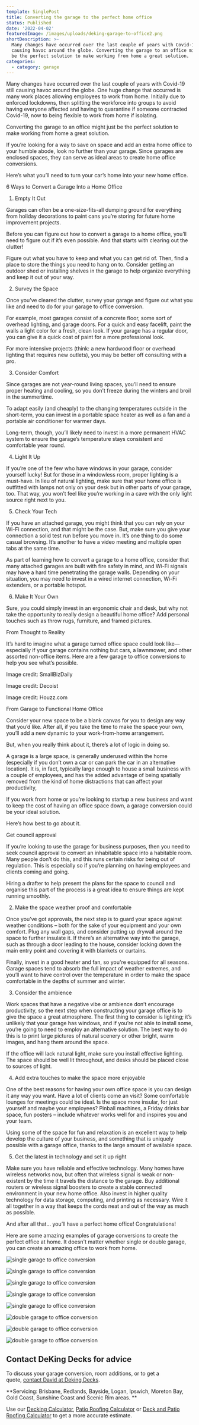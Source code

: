 ```yaml
---
template: SinglePost
title: Converting the garage to the perfect home office
status: Published
date: '2022-04-02'
featuredImage: /images/uploads/deking-garage-to-office2.png
shortDescription: >-
  Many changes have occurred over the last couple of years with Covid-19 still
  causing havoc around the globe. Converting the garage to an office might just
  be the perfect solution to make working from home a great solution.
categories:
  - category: garage
---
```

Many changes have occurred over the last couple of years with Covid-19 still causing havoc around the globe. One huge change that occurred is many work places allowing employees to work from home. Initially due to enforced lockdowns, then splitting the workforce into groups to avoid having everyone affected and having to quarantine if someone contracted Covid-19, now to being flexible to work from home if isolating.

Converting the garage to an office might just be the perfect solution to make working from home a great solution.





If you’re looking for a way to save on space and add an extra home office to your humble abode, look no further than your garage. Since garages are enclosed spaces, they can serve as ideal areas to create home office conversions.



Here’s what you’ll need to turn your car’s home into your new home office.



6 Ways to Convert a Garage Into a Home Office

1. Empty It Out

Garages can often be a one-size-fits-all dumping ground for everything from holiday decorations to paint cans you’re storing for future home improvement projects.



Before you can figure out how to convert a garage to a home office, you’ll need to figure out if it’s even possible. And that starts with clearing out the clutter!



Figure out what you have to keep and what you can get rid of. Then, find a place to store the things you need to hang on to. Consider getting an outdoor shed or installing shelves in the garage to help organize everything and keep it out of your way.



2. Survey the Space

Once you’ve cleared the clutter, survey your garage and figure out what you like and need to do for your garage to office conversion.



For example, most garages consist of a concrete floor, some sort of overhead lighting, and garage doors. For a quick and easy facelift, paint the walls a light color for a fresh, clean look. If your garage has a regular door, you can give it a quick coat of paint for a more professional look.



For more intensive projects (think: a new hardwood floor or overhead lighting that requires new outlets), you may be better off consulting with a pro.



3. Consider Comfort

Since garages are not year-round living spaces, you’ll need to ensure proper heating and cooling, so you don’t freeze during the winters and broil in the summertime.



To adapt easily (and cheaply) to the changing temperatures outside in the short-term, you can invest in a portable space heater as well as a fan and a portable air conditioner for warmer days.



Long-term, though, you’ll likely need to invest in a more permanent HVAC system to ensure the garage’s temperature stays consistent and comfortable year round.



4. Light It Up

If you’re one of the few who have windows in your garage, consider yourself lucky! But for those in a windowless room, proper lighting is a must-have. In lieu of natural lighting, make sure that your home office is outfitted with lamps not only on your desk but in other parts of your garage, too. That way, you won’t feel like you’re working in a cave with the only light source right next to you.



5. Check Your Tech

If you have an attached garage, you might think that you can rely on your Wi-Fi connection, and that might be the case. But, make sure you give your connection a solid test run before you move in. It’s one thing to do some casual browsing. It’s another to have a video meeting and multiple open tabs at the same time.



As part of learning how to convert a garage to a home office, consider that many attached garages are built with fire safety in mind, and Wi-Fi signals may have a hard time penetrating the garage walls. Depending on your situation, you may need to invest in a wired internet connection, Wi-Fi extenders, or a portable hotspot.



6. Make It Your Own

Sure, you could simply invest in an ergonomic chair and desk, but why not take the opportunity to really design a beautiful home office? Add personal touches such as throw rugs, furniture, and framed pictures.



From Thought to Reality

It’s hard to imagine what a garage turned office space could look like—especially if your garage contains nothing but cars, a lawnmower, and other assorted non-office items. Here are a few garage to office conversions to help you see what’s possible.



 





Image credit: SmallBizDaily



 





Image credit: Decoist



 





Image credit: Houzz.com



From Garage to Functional Home Office

Consider your new space to be a blank canvas for you to design any way that you’d like. After all, if you take the time to make the space your own, you’ll add a new dynamic to your work-from-home arrangement.







But, when you really think about it, there’s a lot of logic in doing so.



A garage is a large space, is generally underused within the home (especially if you don’t own a car or can park the car in an alternative location). It is, in fact, typically large enough to house a small business with a couple of employees, and has the added advantage of being spatially removed from the kind of home distractions that can affect your productivity,



If you work from home or you’re looking to startup a new business and want to keep the cost of having an office space down, a garage conversion could be your ideal solution.



Here’s how best to go about it.



Get council approval

If you’re looking to use the garage for business purposes, then you need to seek council approval to convert an inhabitable space into a habitable room. Many people don’t do this, and this runs certain risks for being out of regulation. This is especially so if you’re planning on having employees and clients coming and going.



Hiring a drafter to help present the plans for the space to council and organise this part of the process is a great idea to ensure things are kept running smoothly. 



2. Make the space weather proof and comfortable

Once you’ve got approvals, the next step is to guard your space against weather conditions – both for the sake of your equipment and your own comfort. Plug any wall gaps, and consider putting up drywall around the space to further insulate it. If there’s an alternative way into the garage, such as through a door leading to the house, consider locking down the main entry point and covering it with blankets or curtains.



Finally, invest in a good heater and fan, so you're equipped for all seasons. Garage spaces tend to absorb the full impact of weather extremes, and you’ll want to have control over the temperature in order to make the space comfortable in the depths of summer and winter.



3. Consider the ambience

Work spaces that have a negative vibe or ambience don’t encourage productivity, so the next step when constructing your garage office is to give the space a great atmosphere. The first thing to consider is lighting; it’s unlikely that your garage has windows, and if you’re not able to install some, you’re going to need to employ an alternative solution. The best way to do this is to print large pictures of natural scenery or other bright, warm images, and hang them around the space.



If the office will lack natural light, make sure you install effective lighting. The space should be well lit throughout, and desks should be placed close to sources of light.



4. Add extra touches to make the space more enjoyable

One of the best reasons for having your own office space is you can design it any way you want. Have a lot of clients come an visit? Some comfortable lounges for meetings could be ideal. Is the space more insular, for just  yourself and maybe your employees? Pinball machines, a Friday drinks bar space, fun posters – include whatever works well for and inspires you and your team.



Using some of the space for fun and relaxation is an excellent way to help develop the culture of your business, and something that is uniquely possible with a garage office, thanks to the large amount of available space.



5. Get the latest in technology and set it up right

Make sure you have reliable and effective technology. Many homes have wireless networks now, but often that wireless signal is weak or non-existent by the time it travels the distance to the garage. Buy additional routers or wireless signal boosters to create a stable connected environment in your new home office. Also invest in higher quality technology for data storage, computing, and printing as necessary. Wire it all together in a way that keeps the cords neat and out of the way as much as possible.



And after all that... you’ll have a perfect home office! Congratulations!

Here are some amazing examples of garage conversions to create the perfect office at home. It doesn't matter whether single or double garage, you can create an amazing office to work from home.

![single garage to office conversion](/images/uploads/deking-garage-to-office6.png)

![single garage to office conversion](/images/uploads/deking-garage-to-office5.png)

![single garage to office conversion](/images/uploads/deking-garage-to-office4.png)

![single garage to office conversion](/images/uploads/deking-garage-to-office3.png)

![single garage to office conversion](/images/uploads/deking-garage-to-office2.png)

![double garage to office conversion](/images/uploads/deking-garage-to-office1.png)

![double garage to office conversion](/images/uploads/garage-conversion-office.jpg)

![double garage to office conversion](/images/uploads/garage-conversion.jpg)

## Contact DeKing Decks for advice

To discuss your garage conversion, room additions, or to get a quote, [contact David at Deking Decks](https://www.dekingdecks.com.au/contact/).

**Servicing: Brisbane, Redlands, Bayside, Logan, Ipswich, Moreton Bay, Gold Coast, Sunshine Coast and Scenic Rim areas.
**

Use our [Decking Calculator](https://www.dekingdecks.com.au/quote-calculator/), [Patio Roofing Calculator](https://www.dekingdecks.com.au/quote-calculator/) or [Deck and Patio Roofing Calculator](https://www.dekingdecks.com.au/quote-calculator/) to get a more accurate estimate.
